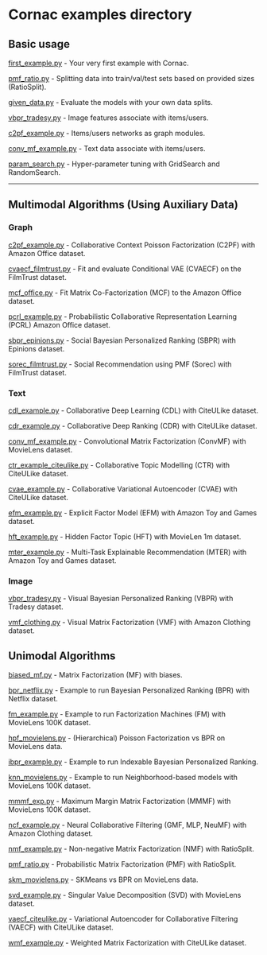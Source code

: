 # Cornac examples directory

## Basic usage

[first_example.py](first_example.py) - Your very first example with Cornac.

[pmf_ratio.py](pmf_ratio.py) - Splitting data into train/val/test sets based on provided sizes (RatioSplit).

[given_data.py](given_data.py) - Evaluate the models with your own data splits.

[vbpr_tradesy.py](vbpr_tradesy.py) - Image features associate with items/users.

[c2pf_example.py](c2pf_example.py) - Items/users networks as graph modules.

[conv_mf_example.py](conv_mf_example.py) - Text data associate with items/users.

[param_search.py](param_search.py) - Hyper-parameter tuning with GridSearch and RandomSearch.

----

## Multimodal Algorithms (Using Auxiliary Data)

### Graph

[c2pf_example.py](c2pf_example.py) - Collaborative Context Poisson Factorization (C2PF) with Amazon Office dataset.

[cvaecf_filmtrust.py](cvaecf_filmtrust.py) - Fit and evaluate Conditional VAE (CVAECF) on the FilmTrust dataset.

[mcf_office.py](mcf_office.py) - Fit Matrix Co-Factorization (MCF) to the Amazon Office dataset.

[pcrl_example.py](pcrl_example.py) - Probabilistic Collaborative Representation Learning (PCRL) Amazon Office dataset.

[sbpr_epinions.py](sbpr_epinions.py) - Social Bayesian Personalized Ranking (SBPR) with Epinions dataset.

[sorec_filmtrust.py](sorec_filmtrust.py) - Social Recommendation using PMF (Sorec) with FilmTrust dataset.

### Text

[cdl_example.py](cdl_example.py) - Collaborative Deep Learning (CDL) with CiteULike dataset.

[cdr_example.py](cdr_example.py) - Collaborative Deep Ranking (CDR) with CiteULike dataset.

[conv_mf_example.py](conv_mf_example.py) - Convolutional Matrix Factorization (ConvMF) with MovieLens dataset.

[ctr_example_citeulike.py](ctr_example_citeulike.py) - Collaborative Topic Modelling (CTR) with CiteULike dataset.

[cvae_example.py](cvae_example.py) - Collaborative Variational Autoencoder (CVAE) with CiteULike dataset.

[efm_example.py](efm_example.py) - Explicit Factor Model (EFM) with Amazon Toy and Games dataset.

[hft_example.py](hft_example.py) - Hidden Factor Topic (HFT) with MovieLen 1m dataset.

[mter_example.py](mter_example.py) - Multi-Task Explainable Recommendation (MTER) with Amazon Toy and Games dataset.

### Image

[vbpr_tradesy.py](vbpr_tradesy.py) - Visual Bayesian Personalized Ranking (VBPR) with Tradesy dataset.

[vmf_clothing.py](vmf_clothing.py) - Visual Matrix Factorization (VMF) with Amazon Clothing dataset.

## Unimodal Algorithms

[biased_mf.py](biased_mf.py) - Matrix Factorization (MF) with biases.

[bpr_netflix.py](bpr_netflix.py) - Example to run Bayesian Personalized Ranking (BPR) with Netflix dataset.

[fm_example.py](fm_example.py) - Example to run Factorization Machines (FM) with MovieLens 100K dataset.

[hpf_movielens.py](hpf_movielens.py) - (Hierarchical) Poisson Factorization vs BPR on MovieLens data.

[ibpr_example.py](ibpr_example.py) - Example to run Indexable Bayesian Personalized Ranking.

[knn_movielens.py](knn_movielens.py) - Example to run Neighborhood-based models with MovieLens 100K dataset.

[mmmf_exp.py](mmmf_exp.py) - Maximum Margin Matrix Factorization (MMMF) with MovieLens 100K dataset.

[ncf_example.py](ncf_example.py) - Neural Collaborative Filtering (GMF, MLP, NeuMF) with Amazon Clothing dataset.

[nmf_example.py](nmf_example.py) - Non-negative Matrix Factorization (NMF) with RatioSplit.

[pmf_ratio.py](pmf_ratio.py) - Probabilistic Matrix Factorization (PMF) with RatioSplit.

[skm_movielens.py](skm_movielens.py) - SKMeans vs BPR on MovieLens data.

[svd_example.py](svd_example.py) - Singular Value Decomposition (SVD) with MovieLens dataset.

[vaecf_citeulike.py](vaecf_citeulike.py) - Variational Autoencoder for Collaborative Filtering (VAECF) with CiteULike dataset.

[wmf_example.py](wmf_example.py) - Weighted Matrix Factorization with CiteULike dataset.
